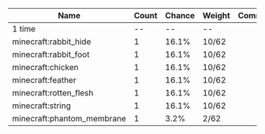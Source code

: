| Name                       | Count | Chance | Weight | Comment |
| -------------------------- | ----- | ------ | ------ | ------- |
| 1 time                     |    -- |     -- |     -- |         |
| minecraft:rabbit_hide      |     1 |  16.1% |  10/62 |         |
| minecraft:rabbit_foot      |     1 |  16.1% |  10/62 |         |
| minecraft:chicken          |     1 |  16.1% |  10/62 |         |
| minecraft:feather          |     1 |  16.1% |  10/62 |         |
| minecraft:rotten_flesh     |     1 |  16.1% |  10/62 |         |
| minecraft:string           |     1 |  16.1% |  10/62 |         |
| minecraft:phantom_membrane |     1 |   3.2% |   2/62 |         |